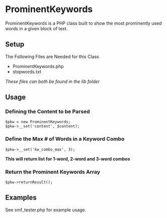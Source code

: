ProminentKeywords
=============

ProminentKeywords is a PHP class built to show the most prominently used words in a given block of text.

Setup
-----

The Following Files are Needed for this Class
* ProminentKeywords.php
* stopwords.txt

*These files can both be found in the lib folder*

Usage
-----

### Defining the Content to be Parsed

	$pkw = new ProminentKeywords;
	$pkw->__set('content', $content);

### Define the Max # of Words in a Keyword Combo

	$pkw->__set('kw_combo_max', 3);

**This will return list for 1-word, 2-word and 3-word combos**

### Return the Prominent Keywords Array

	$pkw->returnResult();

Examples
--------

See smf_tester.php for example usage.